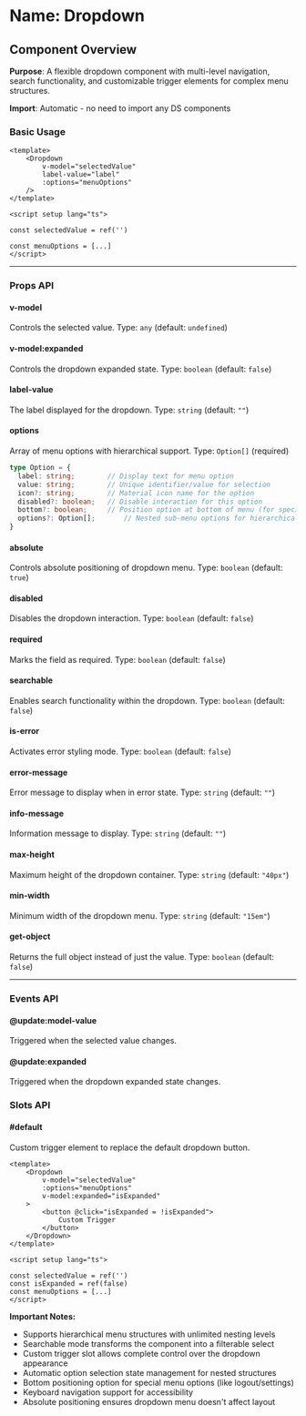 # Name: Dropdown
## Component Overview

**Purpose**: A flexible dropdown component with multi-level navigation, search functionality, and customizable trigger elements for complex menu structures.

**Import**: Automatic - no need to import any DS components

### Basic Usage

```vue
<template>
    <Dropdown 
        v-model="selectedValue"
        label-value="label"
        :options="menuOptions"
    />
</template>

<script setup lang="ts">

const selectedValue = ref('')

const menuOptions = [...]
</script>
```

---

### Props API

#### v-model
Controls the selected value. Type: `any` (default: `undefined`)

#### v-model:expanded
Controls the dropdown expanded state. Type: `boolean` (default: `false`)

#### label-value
The label displayed for the dropdown. Type: `string` (default: `""`)

#### options
Array of menu options with hierarchical support. Type: `Option[]` (required)

```typescript
type Option = {
  label: string;        // Display text for menu option
  value: string;        // Unique identifier/value for selection
  icon?: string;        // Material icon name for the option
  disabled?: boolean;   // Disable interaction for this option
  bottom?: boolean;     // Position option at bottom of menu (for special options)
  options?: Option[];       // Nested sub-menu options for hierarchical structure
}
```

#### absolute
Controls absolute positioning of dropdown menu. Type: `boolean` (default: `true`)

#### disabled
Disables the dropdown interaction. Type: `boolean` (default: `false`)

#### required
Marks the field as required. Type: `boolean` (default: `false`)

#### searchable
Enables search functionality within the dropdown. Type: `boolean` (default: `false`)

#### is-error
Activates error styling mode. Type: `boolean` (default: `false`)

#### error-message
Error message to display when in error state. Type: `string` (default: `""`)

#### info-message
Information message to display. Type: `string` (default: `""`)

#### max-height
Maximum height of the dropdown container. Type: `string` (default: `"40px"`)

#### min-width
Minimum width of the dropdown menu. Type: `string` (default: `"15em"`)

#### get-object
Returns the full object instead of just the value. Type: `boolean` (default: `false`)

---

### Events API

#### @update:model-value
Triggered when the selected value changes.

#### @update:expanded
Triggered when the dropdown expanded state changes.

### Slots API

#### #default
Custom trigger element to replace the default dropdown button.

```vue
<template>
    <Dropdown 
        v-model="selectedValue"
        :options="menuOptions"
        v-model:expanded="isExpanded"
    >
        <button @click="isExpanded = !isExpanded">
            Custom Trigger
        </button>
    </Dropdown>
</template>

<script setup lang="ts">

const selectedValue = ref('')
const isExpanded = ref(false)
const menuOptions = [...]
</script>
```

**Important Notes:**
- Supports hierarchical menu structures with unlimited nesting levels
- Searchable mode transforms the component into a filterable select
- Custom trigger slot allows complete control over the dropdown appearance
- Automatic option selection state management for nested structures
- Bottom positioning option for special menu options (like logout/settings)
- Keyboard navigation support for accessibility
- Absolute positioning ensures dropdown menu doesn't affect layout